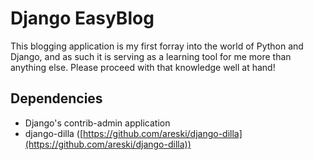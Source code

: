# Django EasyBlog

This blogging application is my first forray into the world of Python and Django, and as such
it is serving as a learning tool for me more than anything else. Please proceed with that
knowledge well at hand!

## Dependencies
* Django's contrib-admin application
* django-dilla ([https://github.com/areski/django-dilla](https://github.com/areski/django-dilla))